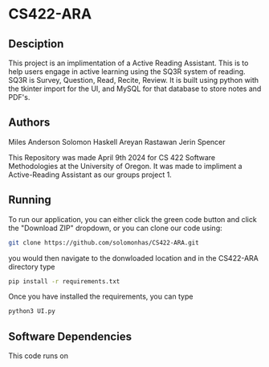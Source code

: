 # CS422-ARA

## Desciption
This project is an implimentation of a Active Reading Assistant. This is to help users engage in active learning using the SQ3R system of reading. SQ3R is Survey, Question, Read, Recite, Review. It is built using python with the tkinter import for the UI, and MySQL for that database to store notes and PDF's. 

## Authors
Miles Anderson
Solomon Haskell
Areyan Rastawan
Jerin Spencer

This Repository was made April 9th 2024 for CS 422 Software Methodologies at the University of Oregon. It was made to impliment a Active-Reading Assistant as our groups project 1.

## Running
To run our application, you can either click the green code button and click the "Download ZIP" dropdown, or you can clone our code using:

```bash
git clone https://github.com/solomonhas/CS422-ARA.git
```

you would then navigate to the donwloaded location and in the CS422-ARA directory type
```bash
pip install -r requirements.txt
```

Once you have installed the requirements, you can type 
```bash
python3 UI.py
```

## Software Dependencies
This code runs on 